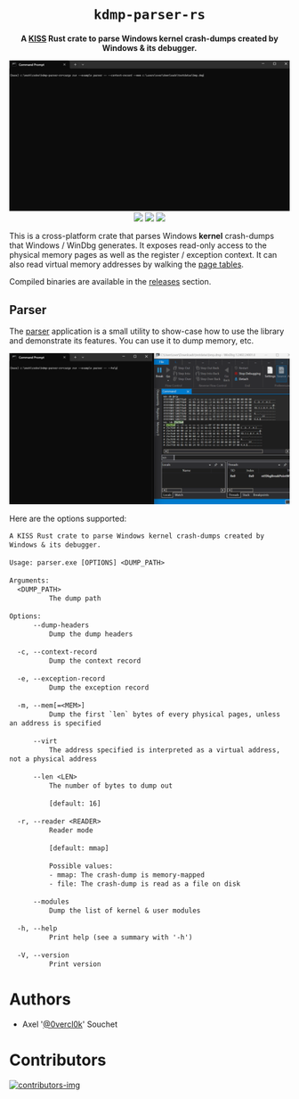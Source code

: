 <div align='center'>
  <h1><code>kdmp-parser-rs</code></h1>
  <p>
    <strong>A <a href="https://en.wikipedia.org/wiki/KISS_principle">KISS</a> Rust crate to parse Windows kernel crash-dumps created by Windows & its debugger.</strong>
  </p>
  <p>
    <img src="https://github.com/0vercl0k/kdmp-parser-rs/raw/main/pics/kdmp-parser.gif" />
    <a href="https://crates.io/crates/kdmp-parser"><img src="https://img.shields.io/crates/v/kdmp-parser.svg" /></a>
    <a href="https://docs.rs/kdmp-parser/"><img src="https://docs.rs/kdmp-parser/badge.svg"></a>
    <img src="https://github.com/0vercl0k/kdmp-parser-rs/workflows/Builds/badge.svg"/>
  </p>
</div>

This is a cross-platform crate that parses Windows **kernel** crash-dumps that Windows / WinDbg generates. It exposes read-only access to the physical memory pages as well as the register / exception context. It can also read virtual memory addresses by walking the [page tables](https://en.wikipedia.org/wiki/Page_table).

Compiled binaries are available in the [releases](https://github.com/0vercl0k/kdmp-parser-rs/releases) section.

## Parser
The [parser](src/examples/parser.rs) application is a small utility to show-case how to use the library and demonstrate its features. You can use it to dump memory, etc.

![parser-usage](https://github.com/0vercl0k/kdmp-parser-rs/raw/main/pics/parser.gif)

Here are the options supported:
```text
A KISS Rust crate to parse Windows kernel crash-dumps created by Windows & its debugger.

Usage: parser.exe [OPTIONS] <DUMP_PATH>

Arguments:
  <DUMP_PATH>
          The dump path

Options:
      --dump-headers
          Dump the dump headers

  -c, --context-record
          Dump the context record

  -e, --exception-record
          Dump the exception record

  -m, --mem[=<MEM>]
          Dump the first `len` bytes of every physical pages, unless an address is specified

      --virt
          The address specified is interpreted as a virtual address, not a physical address

      --len <LEN>
          The number of bytes to dump out

          [default: 16]

  -r, --reader <READER>
          Reader mode

          [default: mmap]

          Possible values:
          - mmap: The crash-dump is memory-mapped
          - file: The crash-dump is read as a file on disk

      --modules
          Dump the list of kernel & user modules

  -h, --help
          Print help (see a summary with '-h')

  -V, --version
          Print version
```

# Authors

* Axel '[@0vercl0k](https://twitter.com/0vercl0k)' Souchet

# Contributors

[ ![contributors-img](https://contrib.rocks/image?repo=0vercl0k/kdmp-parser-rs) ](https://github.com/0vercl0k/kdmp-parser-rs/graphs/contributors)
